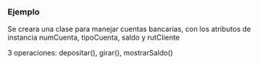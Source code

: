 ### Ejemplo

Se creara una clase para manejar cuentas bancarias, con los atributos de instancia numCuenta, tipoCuenta, saldo y rutCliente

3 operaciones:
depositar(), girar(), mostrarSaldo()

```python


```
